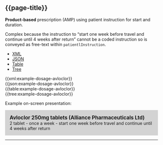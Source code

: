 ## {{page-title}}

<div class="nhsd-a-box nhsd-a-box--bg-light-blue nhsd-!t-margin-bottom-6 nhsd-t-body">
    <strong>Product-based</strong> prescription (AMP) using patient instruction for start and duration.
</div>

Complex because the instruction to “start one week before travel and continue until 4 weeks after return” cannot be a coded instruction so is conveyed as free-text within `patientlInstruction`.

<!--// start of code snippet -->
<div>
    <ul class="nav nav-tabs" role="tablist">
      <li role="presentation" class="active">
        <a href="#xml-12" aria-controls="xml" role="tab" data-toggle="tab">XML</a>
      </li>
      <li role="presentation">
        <a href="#json-12" aria-controls="json" role="tab" data-toggle="tab">JSON</a>
      </li>
        <li role="presentation">
        <a href="#table-12" aria-controls="table" role="tab" data-toggle="tab">Table</a>
      </li>
      <li role="presentation">
        <a href="#tree-12" aria-controls="tree" role="tab" data-toggle="tab">Tree</a>
      </li>
  </ul>

  <!-- Tab panes -->
  <div class="tab-content snippet">
    <div role="tabpanel" class="tab-pane active" id="xml-12">
      {{xml:example-dosage-avloclor}}
    </div>
    <div role="tabpanel" class="tab-pane" id="json-12">
      {{json:example-dosage-avloclor}}
    </div>
    <div role="tabpanel" class="tab-pane" id="table-12">
      {{table:example-dosage-avloclor}}
    </div>
    <div role="tabpanel" class="tab-pane" id="tree-12">
      {{tree:example-dosage-avloclor}}
    </div>
  </div>
</div>
<!--// end of code snippet -->

Example on-screen presentation:

<div style="background-color:lightgrey;padding:15px;">
<div style="font-size:larger;font-weight:bold;">Avloclor 250mg tablets (Alliance Pharmaceuticals Ltd)</div>
2 tablet - once a week - start one week before travel and continue until 4 weeks after return
</div>

---
